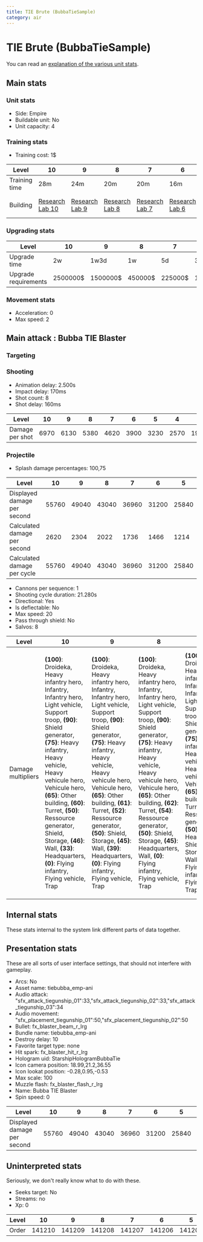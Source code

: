 ```yaml
---
title: TIE Brute (BubbaTieSample)
category: air
---
```


# TIE Brute (BubbaTieSample)

You can read an [explanation  of the various unit stats](unitexplained.md).

## Main stats

### Unit stats

  * Side: Empire
  * Buildable unit: No
  * Unit capacity: 4

### Training stats

  * Training cost: 1$

|Level        |10                                      |9                                      |8                                      |7                                      |6                                      |5                                      |4                                      |3                                      |2                                      |1                                            |
|-------------|----------------------------------------|---------------------------------------|---------------------------------------|---------------------------------------|---------------------------------------|---------------------------------------|---------------------------------------|---------------------------------------|---------------------------------------|---------------------------------------------|
|Training time|28m                                     |24m                                    |20m                                    |20m                                    |16m                                    |16m                                    |12m                                    |12m                                    |12m                                    |12m                                          |
|Building     |[Research Lab 10](empireOffenseLab.html)|[Research Lab 9](empireOffenseLab.html)|[Research Lab 8](empireOffenseLab.html)|[Research Lab 7](empireOffenseLab.html)|[Research Lab 6](empireOffenseLab.html)|[Research Lab 5](empireOffenseLab.html)|[Research Lab 4](empireOffenseLab.html)|[Research Lab 3](empireOffenseLab.html)|[Research Lab 2](empireOffenseLab.html)|[Starship Command 1](empireFleetCommand.html)|


### Upgrading stats

|Level               |10      |9       |8      |7      |6      |5     |4     |3     |2    |1    |
|--------------------|--------|--------|-------|-------|-------|------|------|------|-----|-----|
|Upgrade time        |2w      |1w3d    |1w     |5d     |3d     |1d    |8h    |3h    |1h30m|0s   |
|Upgrade requirements|2500000$|1500000$|450000$|225000$|135000$|50000$|20000$|10000$|5000$|2000$|


### Movement stats

  * Acceleration: 0
  * Max speed: 2

## Main attack : Bubba TIE Blaster

### Targeting


### Shooting

  * Animation delay: 2.500s
  * Impact delay: 170ms
  * Shot count: 8
  * Shot delay: 160ms

|Level          |10  |9   |8   |7   |6   |5   |4   |3   |2   |1  |
|---------------|----|----|----|----|----|----|----|----|----|---|
|Damage per shot|6970|6130|5380|4620|3900|3230|2570|1980|1400|870|


### Projectile

  * Splash damage percentages: 100,75

|Level                       |10   |9    |8    |7    |6    |5    |4    |3    |2    |1   |
|----------------------------|-----|-----|-----|-----|-----|-----|-----|-----|-----|----|
|Displayed damage per second |55760|49040|43040|36960|31200|25840|20560|15840|11200|6960|
|Calculated damage per second|2620 |2304 |2022 |1736 |1466 |1214 |966  |744  |526  |327 |
|Calculated damage per cycle |55760|49040|43040|36960|31200|25840|20560|15840|11200|6960|


  * Cannons per sequence: 1
  * Shooting cycle duration: 21.280s
  * Directional: Yes
  * Is deflectable: No
  * Max speed: 20
  * Pass through shield: No
  * Salvos: 8

|Level             |10                                                                                                                                                                                                                                                                                                                                                                                          |9                                                                                                                                                                                                                                                                                                                                                                                                     |8                                                                                                                                                                                                                                                                                                                                                                                           |7                                                                                                                                                                                                                                                                                                                                                                                           |6                                                                                                                                                                                                                                                                                                                                                                                                     |5                                                                                                                                                                                                                                                                                                                                                                                                     |4                                                                                                                                                                                                                                                                                                                                                                                           |3                                                                                                                                                                                                                                                                                                                                                                                                     |2                                                                                                                                                                                                                                                                                                                                                                                                     |1                                                                                                                                                                                                                                                                                                                                                                                           |
|------------------|--------------------------------------------------------------------------------------------------------------------------------------------------------------------------------------------------------------------------------------------------------------------------------------------------------------------------------------------------------------------------------------------|------------------------------------------------------------------------------------------------------------------------------------------------------------------------------------------------------------------------------------------------------------------------------------------------------------------------------------------------------------------------------------------------------|--------------------------------------------------------------------------------------------------------------------------------------------------------------------------------------------------------------------------------------------------------------------------------------------------------------------------------------------------------------------------------------------|--------------------------------------------------------------------------------------------------------------------------------------------------------------------------------------------------------------------------------------------------------------------------------------------------------------------------------------------------------------------------------------------|------------------------------------------------------------------------------------------------------------------------------------------------------------------------------------------------------------------------------------------------------------------------------------------------------------------------------------------------------------------------------------------------------|------------------------------------------------------------------------------------------------------------------------------------------------------------------------------------------------------------------------------------------------------------------------------------------------------------------------------------------------------------------------------------------------------|--------------------------------------------------------------------------------------------------------------------------------------------------------------------------------------------------------------------------------------------------------------------------------------------------------------------------------------------------------------------------------------------|------------------------------------------------------------------------------------------------------------------------------------------------------------------------------------------------------------------------------------------------------------------------------------------------------------------------------------------------------------------------------------------------------|------------------------------------------------------------------------------------------------------------------------------------------------------------------------------------------------------------------------------------------------------------------------------------------------------------------------------------------------------------------------------------------------------|--------------------------------------------------------------------------------------------------------------------------------------------------------------------------------------------------------------------------------------------------------------------------------------------------------------------------------------------------------------------------------------------|
|Damage multipliers|**(100)**: Droideka, Heavy infantry hero, Infantry, Infantry hero, Light vehicle, Support troop, **(90)**: Shield generator, **(75)**: Heavy infantry, Heavy vehicle, Heavy vehicule hero, Vehicule hero, **(65)**: Other building, **(60)**: Turret, **(50)**: Ressource generator, Shield, Storage, **(46)**: Wall, **(33)**: Headquarters, **(0)**: Flying infantry, Flying vehicle, Trap|**(100)**: Droideka, Heavy infantry hero, Infantry, Infantry hero, Light vehicle, Support troop, **(90)**: Shield generator, **(75)**: Heavy infantry, Heavy vehicle, Heavy vehicule hero, Vehicule hero, **(65)**: Other building, **(61)**: Turret, **(52)**: Ressource generator, **(50)**: Shield, Storage, **(45)**: Wall, **(39)**: Headquarters, **(0)**: Flying infantry, Flying vehicle, Trap|**(100)**: Droideka, Heavy infantry hero, Infantry, Infantry hero, Light vehicle, Support troop, **(90)**: Shield generator, **(75)**: Heavy infantry, Heavy vehicle, Heavy vehicule hero, Vehicule hero, **(65)**: Other building, **(62)**: Turret, **(54)**: Ressource generator, **(50)**: Shield, Storage, **(45)**: Headquarters, Wall, **(0)**: Flying infantry, Flying vehicle, Trap|**(100)**: Droideka, Heavy infantry hero, Infantry, Infantry hero, Light vehicle, Support troop, **(90)**: Shield generator, **(75)**: Heavy infantry, Heavy vehicle, Heavy vehicule hero, Vehicule hero, **(65)**: Other building, **(63)**: Turret, **(56)**: Ressource generator, **(50)**: Headquarters, Shield, Storage, **(44)**: Wall, **(0)**: Flying infantry, Flying vehicle, Trap|**(100)**: Droideka, Heavy infantry hero, Infantry, Infantry hero, Light vehicle, Support troop, **(90)**: Shield generator, **(75)**: Heavy infantry, Heavy vehicle, Heavy vehicule hero, Vehicule hero, **(65)**: Other building, **(64)**: Turret, **(58)**: Ressource generator, **(56)**: Headquarters, **(50)**: Shield, Storage, **(43)**: Wall, **(0)**: Flying infantry, Flying vehicle, Trap|**(100)**: Droideka, Heavy infantry hero, Infantry, Infantry hero, Light vehicle, Support troop, **(90)**: Shield generator, **(75)**: Heavy infantry, Heavy vehicle, Heavy vehicule hero, Vehicule hero, **(65)**: Other building, **(64)**: Turret, **(62)**: Headquarters, **(60)**: Ressource generator, **(50)**: Shield, Storage, **(42)**: Wall, **(0)**: Flying infantry, Flying vehicle, Trap|**(100)**: Droideka, Heavy infantry hero, Infantry, Infantry hero, Light vehicle, Support troop, **(90)**: Shield generator, **(75)**: Heavy infantry, Heavy vehicle, Heavy vehicule hero, Vehicule hero, **(68)**: Headquarters, **(65)**: Other building, Turret, **(62)**: Ressource generator, **(50)**: Shield, Storage, **(40)**: Wall, **(0)**: Flying infantry, Flying vehicle, Trap|**(100)**: Droideka, Heavy infantry hero, Infantry, Infantry hero, Light vehicle, Support troop, **(90)**: Shield generator, **(75)**: Heavy infantry, Heavy vehicle, Heavy vehicule hero, Vehicule hero, **(73)**: Headquarters, **(66)**: Turret, **(65)**: Other building, **(64)**: Ressource generator, **(50)**: Shield, Storage, **(40)**: Wall, **(0)**: Flying infantry, Flying vehicle, Trap|**(100)**: Droideka, Heavy infantry hero, Infantry, Infantry hero, Light vehicle, Support troop, **(90)**: Shield generator, **(79)**: Headquarters, **(75)**: Heavy infantry, Heavy vehicle, Heavy vehicule hero, Vehicule hero, **(67)**: Turret, **(66)**: Ressource generator, **(65)**: Other building, **(50)**: Shield, Storage, **(34)**: Wall, **(0)**: Flying infantry, Flying vehicle, Trap|**(100)**: Droideka, Heavy infantry hero, Infantry, Infantry hero, Light vehicle, Support troop, **(90)**: Shield generator, **(85)**: Headquarters, **(75)**: Heavy infantry, Heavy vehicle, Heavy vehicule hero, Vehicule hero, **(68)**: Ressource generator, Turret, **(65)**: Other building, **(50)**: Shield, Storage, **(25)**: Wall, **(0)**: Flying infantry, Flying vehicle, Trap|


## Internal stats

These stats internal to the system link different parts of data together.


## Presentation stats

These are all sorts of user interface settings, that should not interfere with gameplay.

  * Arcs: No
  * Asset name: tiebubba_emp-ani
  * Audio attack: "sfx_attack_tiegunship_01":33,"sfx_attack_tiegunship_02":33,"sfx_attack_tiegunship_03":34
  * Audio movement: "sfx_placement_tiegunship_01":50,"sfx_placement_tiegunship_02":50
  * Bullet: fx_blaster_beam_r_lrg
  * Bundle name: tiebubba_emp-ani
  * Destroy delay: 10
  * Favorite target type: none
  * Hit spark: fx_blaster_hit_r_lrg
  * Hologram uid: StarshipHologramBubbaTie
  * Icon camera position: 18.99,21.2,36.55
  * Icon lookat position: -0.28,0.95,-0.53
  * Max scale: 100
  * Muzzle flash: fx_blaster_flash_r_lrg
  * Name: Bubba TIE Blaster
  * Spin speed: 0

|Level                      |10   |9    |8    |7    |6    |5    |4    |3    |2    |1   |
|---------------------------|-----|-----|-----|-----|-----|-----|-----|-----|-----|----|
|Displayed damage per second|55760|49040|43040|36960|31200|25840|20560|15840|11200|6960|


## Uninterpreted stats

Seriously, we don't really know what to do with these.

  * Seeks target: No
  * Streams: no
  * Xp: 0

|Level|10    |9     |8     |7     |6     |5     |4     |3     |2     |1     |
|-----|------|------|------|------|------|------|------|------|------|------|
|Order|141210|141209|141208|141207|141206|141205|141204|141203|141202|141201|


